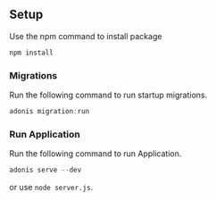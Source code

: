 ## Setup

Use the npm command to install package

```bash
npm install
```

### Migrations

Run the following command to run startup migrations.

```js
adonis migration:run
```

### Run Application

Run the following command to run Application.

```js
adonis serve --dev
```
or use `node server.js`.
